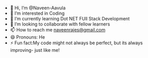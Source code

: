 - 👋 Hi, I’m @Naveen-Aavula
- 👀 I’m interested in Coding
- 🌱 I’m currently learning Dot NET FUll Stack Development
- 💞️ I’m looking to collaborate with fellow learners
- 📫 How to reach me naveenrajes@gmail.com
- 😄 Pronouns: He
- ⚡ Fun fact:My code might not always be perfect, but its always improving- just like me!

<!---
Naveen-Aavula/Naveen-Aavula is a ✨ special ✨ repository because its `README.md` (this file) appears on your GitHub profile.
You can click the Preview link to take a look at your changes.
--->
